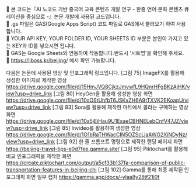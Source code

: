📝 본 코드는『AI 노코드 기반 중국어 교육 콘텐츠 개발 연구 - 한중 언어·문화 콘텐츠 큐레이션을 중심으로 -』논문 개발에 사용된 코드입니다. <br>
📢 .gs 파일은 GAS(Google Apps Script) 코드 파일로 GAS에서 불러오기 하여 사용합니다. <br>
🔑 YOUR API KEY, YOUR FOLDER ID, YOUR SHEETS ID 부분은 본인이 가지고 있는 KEY와 ID를 넣으시면 됩니다. <br>
🔖 GAS는 Google Sheets와 연동하여 작동합니다.반드시 '시트명'을 확인해 주세요. <br>
🔗 https://liboss.kr/beijing/ 에서 확인 가능합니다. 


다음은 논문에 사용된 영상 및 인포그래픽 링크입니다. 
[그림 75] ImageFX를 활용해 생성한 이미지로 제작한 영상 https://drive.google.com/file/d/15HmJVQ8CjkzJmvwfL9HQnrHFgBKzAjHK/view?usp=drive_link
[그림 80] HeyGen을 활용해 생성한 영상 화면 https://drive.google.com/file/d/10sOStUhfbT6JSKxZH6A9tTXVK2EKoapU/view?usp=drive_link
[그림 83] Sora를 활용해 제작한 마트에서 콜라는 구매하는 영상 화면 https://drive.google.com/file/d/10a5jEiHau9U1EsaeCBHNELebCnfV47JZ/view?usp=drive_link
[그림 85] Invideo를 활용하여 생성한 영상 https://drive.google.com/file/d/1O1bRaTHWacCIN5OZScLjaAWG2XiNDyNz/view?usp=drive_link
[그림 92] 한 줄 프롬프트 명령으로 제작한 랜딩 페이지 화면 https://beijing-travel-tips-e0d7fee.gamma.site/
[그림 95] Piktochart를 활용해 비교 인포그래픽을 제작한 화면 https://create.piktochart.com/output/a5cf33b137fa-comparison-of-public-transportation-features-in-beijing-chi
[그림 102] Gamma를 통해 최종 제작된 인포그래픽 화면 일부 캡처 https://gamma.app/docs/-ylaa8y28tf21i0f
